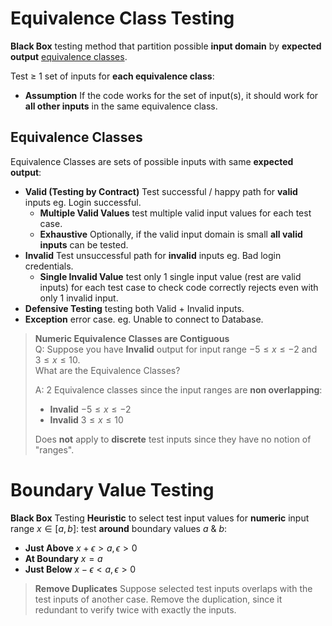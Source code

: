 # Equivalence Class Testing

**Black Box** testing method that partition possible **input domain** by **expected output** [equivalence classes](#equivalence-classes).

Test ≥ 1 set of inputs for **each equivalence class**:

- **Assumption** If the code works for the set of input(s), it should work for
    **all other inputs** in the same equivalence class.

## Equivalence Classes

Equivalence Classes are sets of possible inputs with same **expected output**:

- **Valid (Testing by Contract)** Test successful / happy path for **valid** inputs eg. Login successful.
    - **Multiple Valid Values** test multiple valid input values for each test case.
    - **Exhaustive** Optionally, if the valid input domain is small **all valid inputs** can be tested.
- **Invalid** Test unsuccessful path for **invalid** inputs eg. Bad login credentials.
    - **Single Invalid Value** test only 1 single input value (rest are valid inputs) for each test case
        to check code correctly rejects even with only 1 invalid input.
- **Defensive Testing** testing both Valid + Invalid inputs.
- **Exception** error case. eg. Unable to connect to Database.

> **Numeric Equivalence Classes are Contiguous**\
> Q: Suppose you have **Invalid** output for input range $`-5 \le x \le -2`$ and
> $`3 \le x \le 10`$.\
> What are the Equivalence Classes?
>
> A: 2 Equivalence classes since the input ranges are **non overlapping**:
>
> - **Invalid** $`-5 \le x \le -2`$
> - **Invalid** $`3 \le x \le 10`$
>
> Does **not** apply to **discrete** test inputs since they have no notion of "ranges".

# Boundary Value Testing

**Black Box** Testing **Heuristic** to select test input values for **numeric** input range $`x \in [a,b]`$:
test **around** boundary values $`a`$ & $`b`$:

- **Just Above** $`x + \epsilon > a, \epsilon > 0`$
- **At Boundary** $`x = a`$
- **Just Below** $`x - \epsilon < a, \epsilon > 0`$

> **Remove Duplicates** Suppose selected test inputs overlaps with the test
> inputs of another case. Remove the duplication, since it redundant to verify
> twice with exactly the inputs.
